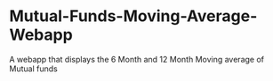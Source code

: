 # Mutual-Funds-Moving-Average-Webapp
A webapp that displays the 6 Month and 12 Month Moving average of Mutual funds
